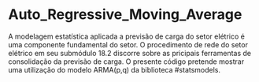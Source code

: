 # Auto_Regressive_Moving_Average
A modelagem estatística aplicada a previsão de carga do setor elétrico é uma componente fundamental do setor.
O procedimento de rede do setor elétrico em seu submódulo 18.2 discorre sobre as pricipais ferramentas de consolidação 
da previsão de carga. 
O presente código pretende mostrar uma utilização do modelo ARMA(p,q) da biblioteca #statsmodels.

